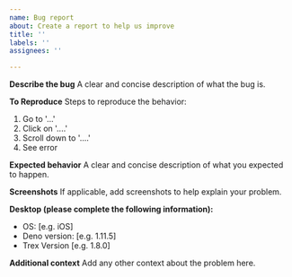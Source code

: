 ```yaml
---
name: Bug report
about: Create a report to help us improve
title: ''
labels: ''
assignees: ''

---
```


**Describe the bug** A clear and concise description of what the bug is.

**To Reproduce** Steps to reproduce the behavior:

1. Go to '...'
2. Click on '....'
3. Scroll down to '....'
4. See error

**Expected behavior** A clear and concise description of what you expected to
happen.

**Screenshots** If applicable, add screenshots to help explain your problem.

**Desktop (please complete the following information):**

- OS: [e.g. iOS]
- Deno version: [e.g. 1.11.5]
- Trex Version [e.g. 1.8.0]

**Additional context** Add any other context about the problem here.
